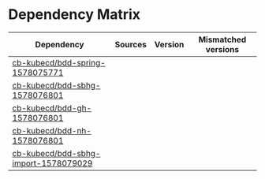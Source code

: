 # Dependency Matrix

Dependency | Sources | Version | Mismatched versions
---------- | ------- | ------- | -------------------
[cb-kubecd/bdd-spring-1578075771](https://github.com/cb-kubecd/bdd-spring-1578075771.git) |  | []() | 
[cb-kubecd/bdd-sbhg-1578076801](https://github.com/cb-kubecd/bdd-sbhg-1578076801.git) |  | []() | 
[cb-kubecd/bdd-gh-1578076801](https://github.com/cb-kubecd/bdd-gh-1578076801.git) |  | []() | 
[cb-kubecd/bdd-nh-1578076801](https://github.com/cb-kubecd/bdd-nh-1578076801.git) |  | []() | 
[cb-kubecd/bdd-sbhg-import-1578079029](https://github.com/cb-kubecd/bdd-sbhg-import-1578079029.git) |  | []() | 
